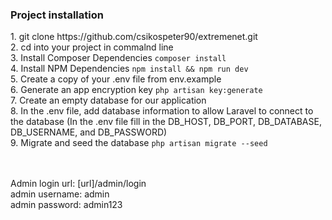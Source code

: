 <h3>Project installation</h3>
1. git clone https://github.com/csikospeter90/extremenet.git<br>
2. cd into your project in commalnd line<br>
3. Install Composer Dependencies <code>composer install</code><br>
4. Install NPM Dependencies <code>npm install && npm run dev</code><br>
5. Create a copy of your .env file from env.example<br>
6. Generate an app encryption key <code>php artisan key:generate</code><br>
7. Create an empty database for our application<br>
8. In the .env file, add database information to allow Laravel to connect to the database (In the .env file fill in the DB_HOST, DB_PORT, DB_DATABASE, DB_USERNAME, and DB_PASSWORD)<br>
9. Migrate and seed the database <code>php artisan migrate --seed</code><br>
   <br><br>

Admin login url: [url]/admin/login <br>
admin username: admin<br>
admin password: admin123<br>
